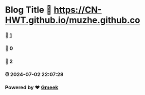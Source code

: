 # Blog Title :link: https://CN-HWT.github.io/muzhe.github.co 
### :page_facing_up: [1](https://CN-HWT.github.io/muzhe.github.co/tag.html) 
### :speech_balloon: 0 
### :hibiscus: 2 
### :alarm_clock: 2024-07-02 22:07:28 
### Powered by :heart: [Gmeek](https://github.com/Meekdai/Gmeek)

